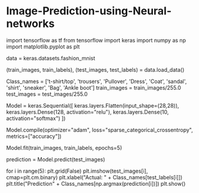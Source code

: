 # Image-Prediction-using-Neural-networks

import tensorflow as tf
from tensorflow import keras
import numpy as np
import matplotlib.pyplot as plt

data = keras.datasets.fashion_mnist

(train_images, train_labels), (test_images, test_labels) = data.load_data()

Class_names = ['t-shirt/top', 'trousers', 'Pullover', 'Dress', 'Coat', 'sandal', 'shirt', 'sneaker', 'Bag', 'Ankle boot']
train_images = train_images/255.0
test_images = test_images/255.0

Model = keras.Sequential([
       keras.layers.Flatten(input_shape=(28,28)),
       keras.layers.Dense(128, activation="relu"),
       keras.layers.Dense(10, activation="softmax")
       ])

Model.compile(optimizer="adam", loss="sparse_categorical_crossentropy", metrics=["accuracy"])

Model.fit(train_images, train_labels, epochs=5)

prediction = Model.predict(test_images)

for i in range(5):
    plt.grid(False)
    plt.imshow(test_images[i], cmap=plt.cm.binary)
    plt.xlabel("Actual: " + Class_names[test_labels[i]])
    plt.title("Prediction" + Class_names[np.argmax(prediction[i])])
    plt.show()
